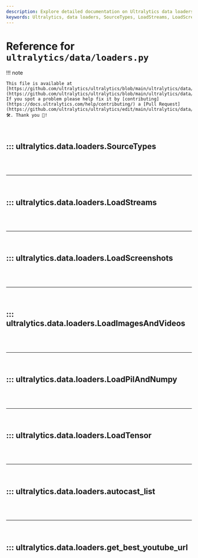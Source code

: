 ```yaml
---
description: Explore detailed documentation on Ultralytics data loaders including SourceTypes, LoadStreams, and more. Enhance your ML workflows with our comprehensive guides.
keywords: Ultralytics, data loaders, SourceTypes, LoadStreams, LoadScreenshots, LoadImagesAndVideos, LoadPilAndNumpy, LoadTensor, ML workflows
---
```


# Reference for `ultralytics/data/loaders.py`

!!! note

    This file is available at [https://github.com/ultralytics/ultralytics/blob/main/ultralytics/data/loaders.py](https://github.com/ultralytics/ultralytics/blob/main/ultralytics/data/loaders.py). If you spot a problem please help fix it by [contributing](https://docs.ultralytics.com/help/contributing/) a [Pull Request](https://github.com/ultralytics/ultralytics/edit/main/ultralytics/data/loaders.py) 🛠️. Thank you 🙏!

<br>

## ::: ultralytics.data.loaders.SourceTypes

<br><br><hr><br>

## ::: ultralytics.data.loaders.LoadStreams

<br><br><hr><br>

## ::: ultralytics.data.loaders.LoadScreenshots

<br><br><hr><br>

## ::: ultralytics.data.loaders.LoadImagesAndVideos

<br><br><hr><br>

## ::: ultralytics.data.loaders.LoadPilAndNumpy

<br><br><hr><br>

## ::: ultralytics.data.loaders.LoadTensor

<br><br><hr><br>

## ::: ultralytics.data.loaders.autocast_list

<br><br><hr><br>

## ::: ultralytics.data.loaders.get_best_youtube_url

<br><br>
